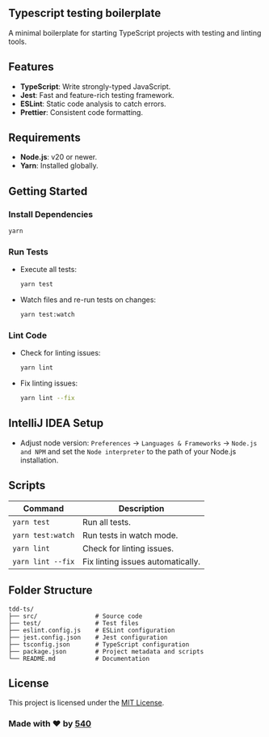 ## Typescript testing boilerplate

A minimal boilerplate for starting TypeScript projects with testing and linting tools.

## Features

- **TypeScript**: Write strongly-typed JavaScript.
- **Jest**: Fast and feature-rich testing framework.
- **ESLint**: Static code analysis to catch errors.
- **Prettier**: Consistent code formatting.

## Requirements

- **Node.js**: v20 or newer.
- **Yarn**: Installed globally.

## Getting Started

### Install Dependencies

```bash
yarn
```

### Run Tests

- Execute all tests:

  ```bash
  yarn test
  ```

- Watch files and re-run tests on changes:

  ```bash
  yarn test:watch
  ```

### Lint Code

- Check for linting issues:

  ```bash
  yarn lint
  ```

- Fix linting issues:

  ```bash
  yarn lint --fix
  ```

## IntelliJ IDEA Setup

- Adjust node version: `Preferences` -> `Languages & Frameworks` -> `Node.js and NPM` and set the `Node interpreter` to the path of your Node.js installation.

## Scripts

| Command           | Description                       |
| ----------------- | --------------------------------- |
| `yarn test`       | Run all tests.                    |
| `yarn test:watch` | Run tests in watch mode.          |
| `yarn lint`       | Check for linting issues.         |
| `yarn lint --fix` | Fix linting issues automatically. |

## Folder Structure

```
tdd-ts/
├── src/                # Source code
├── test/               # Test files
├── eslint.config.js    # ESLint configuration
├── jest.config.json    # Jest configuration
├── tsconfig.json       # TypeScript configuration
├── package.json        # Project metadata and scripts
└── README.md           # Documentation
```

## License

This project is licensed under the [MIT License](LICENSE).

### Made with ❤️ by [540](https://540deg.com)
